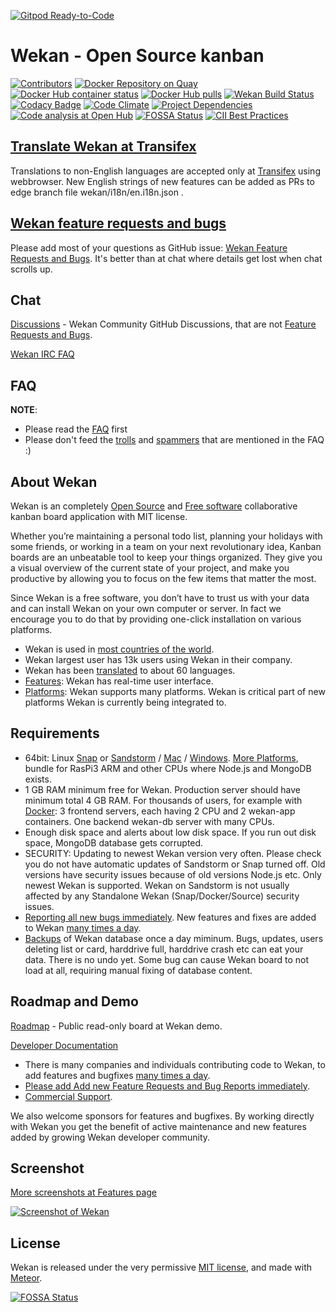 [![Gitpod Ready-to-Code](https://img.shields.io/badge/Gitpod-Ready--to--Code-blue?logo=gitpod)](https://gitpod.io/#https://github.com/wekan/wekan) 

# Wekan - Open Source kanban

[![Contributors](https://img.shields.io/github/contributors/wekan/wekan.svg "Contributors")](https://github.com/wekan/wekan/graphs/contributors)
[![Docker Repository on Quay](https://quay.io/repository/wekan/wekan/status "Docker Repository on Quay")](https://quay.io/repository/wekan/wekan)
[![Docker Hub container status](https://img.shields.io/docker/build/wekanteam/wekan.svg "Docker Hub container status")](https://hub.docker.com/r/wekanteam/wekan)
[![Docker Hub pulls](https://img.shields.io/docker/pulls/wekanteam/wekan.svg "Docker Hub Pulls")](https://hub.docker.com/r/wekanteam/wekan)
[![Wekan Build Status][travis_badge]][travis_status]
[![Codacy Badge](https://api.codacy.com/project/badge/Grade/02137ecec4e34c5aa303f57637196a93 "Codacy Badge")](https://www.codacy.com/app/xet7/wekan?utm_source=github.com&amp;utm_medium=referral&amp;utm_content=wekan/wekan&amp;utm_campaign=Badge_Grade)
[![Code Climate](https://codeclimate.com/github/wekan/wekan/badges/gpa.svg "Code Climate")](https://codeclimate.com/github/wekan/wekan)
[![Project Dependencies](https://david-dm.org/wekan/wekan.svg "Project Dependencies")](https://david-dm.org/wekan/wekan)
[![Code analysis at Open Hub](https://img.shields.io/badge/code%20analysis-at%20Open%20Hub-brightgreen.svg "Code analysis at Open Hub")](https://www.openhub.net/p/wekan)
[![FOSSA Status](https://app.fossa.io/api/projects/git%2Bgithub.com%2Fwekan%2Fwekan.svg?type=shield)](https://app.fossa.io/projects/git%2Bgithub.com%2Fwekan%2Fwekan?ref=badge_shield)
[![CII Best Practices](https://bestpractices.coreinfrastructure.org/projects/4619/badge)](https://bestpractices.coreinfrastructure.org/projects/4619)

## [Translate Wekan at Transifex](https://transifex.com/wekan/wekan)

Translations to non-English languages are accepted only at [Transifex](https://transifex.com/wekan/wekan) using webbrowser.
New English strings of new features can be added as PRs to edge branch file wekan/i18n/en.i18n.json .

## [Wekan feature requests and bugs](https://github.com/wekan/wekan/issues)

Please add most of your questions as GitHub issue: [Wekan Feature Requests and Bugs](https://github.com/wekan/wekan/issues).
It's better than at chat where details get lost when chat scrolls up.

## Chat

[Discussions][discussions] - Wekan Community GitHub Discussions, that are not [Feature Requests and Bugs](https://github.com/wekan/wekan/issues).

[Wekan IRC FAQ](https://github.com/wekan/wekan/wiki/IRC-FAQ)

## FAQ

**NOTE**: 
- Please read the [FAQ](https://github.com/wekan/wekan/wiki/FAQ) first
- Please don't feed the [trolls](https://github.com/wekan/wekan/wiki/FAQ#why-am-i-called-a-troll) and [spammers](https://github.com/wekan/wekan/wiki/FAQ#why-am-i-called-a-spammer) that are mentioned in the FAQ :)

## About Wekan

Wekan is an completely [Open Source][open_source] and [Free software][free_software]
collaborative kanban board application with MIT license.

Whether you’re maintaining a personal todo list, planning your holidays with some friends,
or working in a team on your next revolutionary idea, Kanban boards are an unbeatable tool
to keep your things organized. They give you a visual overview of the current state of your project,
and make you productive by allowing you to focus on the few items that matter the most.

Since Wekan is a free software, you don’t have to trust us with your data and can
install Wekan on your own computer or server. In fact we encourage you to do
that by providing one-click installation on various platforms.

- Wekan is used in [most countries of the world](https://snapcraft.io/wekan).
- Wekan largest user has 13k users using Wekan in their company.
- Wekan has been [translated](https://transifex.com/wekan/wekan) to about 60 languages.
- [Features][features]: Wekan has real-time user interface.
- [Platforms][platforms]: Wekan supports many platforms.
  Wekan is critical part of new platforms Wekan is currently being integrated to.

## Requirements

- 64bit: Linux [Snap](https://github.com/wekan/wekan-snap/wiki/Install) or [Sandstorm](https://sandstorm.io) /
  [Mac](https://github.com/wekan/wekan/wiki/Mac) / [Windows](https://github.com/wekan/wekan/wiki/Install-Wekan-from-source-on-Windows).
  [More Platforms](https://github.com/wekan/wekan/wiki/Platforms), bundle for RasPi3 ARM and other CPUs where Node.js and MongoDB exists.
- 1 GB RAM minimum free for Wekan. Production server should have minimum total 4 GB RAM.
  For thousands of users, for example with [Docker](https://github.com/wekan/wekan/blob/master/docker-compose.yml): 3 frontend servers,
  each having 2 CPU and 2 wekan-app containers. One backend wekan-db server with many CPUs.  
- Enough disk space and alerts about low disk space. If you run out disk space, MongoDB database gets corrupted.
- SECURITY: Updating to newest Wekan version very often. Please check you do not have automatic updates of Sandstorm or Snap turned off.
  Old versions have security issues because of old versions Node.js etc. Only newest Wekan is supported.
  Wekan on Sandstorm is not usually affected by any Standalone Wekan (Snap/Docker/Source) security issues.
- [Reporting all new bugs immediately](https://github.com/wekan/wekan/issues).
  New features and fixes are added to Wekan [many times a day](https://github.com/wekan/wekan/blob/devel/CHANGELOG.md).
- [Backups](https://github.com/wekan/wekan/wiki/Backup) of Wekan database once a day miminum.
  Bugs, updates, users deleting list or card, harddrive full, harddrive crash etc can eat your data. There is no undo yet.
  Some bug can cause Wekan board to not load at all, requiring manual fixing of database content.

## Roadmap and Demo

[Roadmap][roadmap_wekan] - Public read-only board at Wekan demo.

[Developer Documentation][dev_docs]

- There is many companies and individuals contributing code to Wekan, to add features and bugfixes
  [many times a day](https://github.com/wekan/wekan/blob/devel/CHANGELOG.md).
- [Please add Add new Feature Requests and Bug Reports immediately](https://github.com/wekan/wekan/issues).
- [Commercial Support](https://wekan.team/commercial-support/).

We also welcome sponsors for features and bugfixes.
By working directly with Wekan you get the benefit of active maintenance and new features added by growing Wekan developer community.

## Screenshot

[More screenshots at Features page](https://github.com/wekan/wekan/wiki/Features)

[![Screenshot of Wekan][screenshot_wekan]][roadmap_wekan]

## License

Wekan is released under the very permissive [MIT license](LICENSE), and made
with [Meteor](https://www.meteor.com).

[platforms]: https://github.com/wekan/wekan/wiki/Platforms
[dev_docs]: https://github.com/wekan/wekan/wiki/Developer-Documentation
[screenshot_wekan]: https://wekan.github.io/wekan-markdown.png
[features]: https://github.com/wekan/wekan/wiki/Features
[roadmap_wekan]: https://boards.wekan.team/b/D2SzJKZDS4Z48yeQH/wekan-open-source-kanban-board-with-mit-license
[wekan_issues]: https://github.com/wekan/wekan/issues
[wekan_issues]: https://github.com/wekan/wekan/issues
[docker_image]: https://hub.docker.com/r/wekanteam/wekan/
[travis_badge]: https://travis-ci.org/wekan/wekan.svg?branch=devel
[travis_status]: https://travis-ci.org/wekan/wekan
[wekan_wiki]: https://github.com/wekan/wekan/wiki
[translate_wekan]: https://www.transifex.com/wekan/wekan/
[open_source]: https://en.wikipedia.org/wiki/Open-source_software
[free_software]: https://en.wikipedia.org/wiki/Free_software
[discussions]: https://github.com/wekan/wekan/discussions

[![FOSSA Status](https://app.fossa.io/api/projects/git%2Bgithub.com%2Fwekan%2Fwekan.svg?type=large)](https://app.fossa.io/projects/git%2Bgithub.com%2Fwekan%2Fwekan?ref=badge_large)
